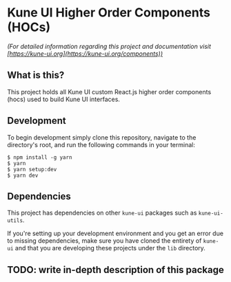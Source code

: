 # Kune UI Higher Order Components (HOCs)

*(For detailed information regarding this project and documentation visit [https://kune-ui.org](https://kune-ui.org/components))*

## What is this?

This project holds all Kune UI custom React.js higher order components (hocs) used to build Kune UI interfaces.

## Development

To begin development simply clone this repository, navigate to the directory's root, and run the following commands in your terminal:

```
$ npm install -g yarn
$ yarn
$ yarn setup:dev
$ yarn dev
```

## Dependencies

This project has dependencies on other `kune-ui` packages such as `kune-ui-utils`.

If you're setting up your development environment and you get an error due to missing dependencies, make sure you have cloned the entirety of `kune-ui` and that you are developing these projects under the `lib` directory.

## TODO: write in-depth description of this package

